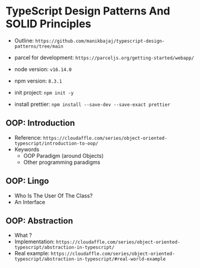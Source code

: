 # TypeScript Design Patterns And SOLID Principles

- Outline: `https://github.com/manikbajaj/typescript-design-patterns/tree/main`

- parcel for development: `https://parceljs.org/getting-started/webapp/`
- node version: `v16.14.0`
- npm version: `8.3.1`
- init project: `npm init -y`
- install prettier: `npm install --save-dev --save-exact prettier`

## OOP: Introduction
- Reference: `https://cloudaffle.com/series/object-oriented-typescript/introduction-to-oop/`
- Keywords
    - OOP Paradigm (around Objects)
    - Other programming paradigms

## OOP: Lingo
- Who Is The User Of The Class?
- An Interface

## OOP: Abstraction
- What ?
- Implementation: `https://cloudaffle.com/series/object-oriented-typescript/abstraction-in-typescript/`
- Real example: `https://cloudaffle.com/series/object-oriented-typescript/abstraction-in-typescript/#real-world-example`